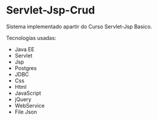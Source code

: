 # Servlet-Jsp-Crud

Sistema implementado apartir do Curso Servlet-Jsp Basico.

Tecnologias usadas:
 - Java EE
 - Servlet
 - Jsp
 - Postgres
 - JDBC
 - Css
 - Html
 - JavaScript
 - jQuery
 - WebService
 - File Json